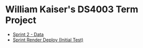 # William Kaiser's DS4003 Term Project


- [Sprint 2 - Data](./sprints/sprint2-data.ipynb)
- [Sprint Render Deploy (Initial Test)](https://william-kaiser-ds-4003.onrender.com/)